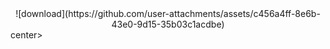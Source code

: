 <center>![download](https://github.com/user-attachments/assets/c456a4ff-8e6b-43e0-9d15-35b03c1acdbe)</center>center>
